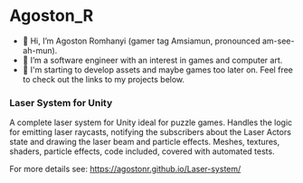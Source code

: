 # Agoston_R

- 👋 Hi, I’m Agoston Romhanyi (gamer tag Amsiamun, pronounced am-see-ah-mun). 
- 👀 I’m a software engineer with an interest in games and computer art.
- 🌱 I'm starting to develop assets and maybe games too later on. Feel free to check out the links to my projects below. 

### Laser System for Unity

A complete laser system for Unity ideal for puzzle games. Handles the logic for emitting laser raycasts, notifying the subscribers about the Laser Actors state and drawing the laser beam and particle effects. Meshes, textures, shaders, particle effects, code included, covered with automated tests. 

For more details see:
https://agostonr.github.io/Laser-system/
